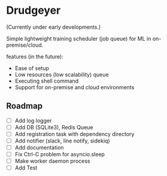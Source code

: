 # Drudgeyer

(Currently under early developments.)

Simple lightweight training scheduler (job queue) for ML in on-premise/cloud.

features (in the future):

* Ease of setup
* Low resources (low scalability) queue
* Executing shell command
* Support for on-premise and cloud environments

## Roadmap

* [ ] Add log logger
* [ ] Add DB (SQLite3), Redis Queue
* [ ] Add registration task with dependency directory
* [ ] Add notifier (slack, line notify, sidekiq)
* [ ] Add documentation
* [ ] Fix Ctrl-C problem for asyncio.sleep
* [ ] Make worker daemon process 
* [ ] Add Test
